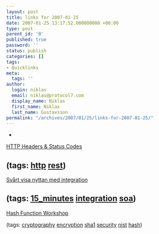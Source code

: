 ```yaml
---
layout: post
title: links for 2007-01-25
date: 2007-01-25 13:17:52.000000000 +00:00
type: post
parent_id: '0'
published: true
password: ''
status: publish
categories: []
tags:
- Quicklinks
meta:
  tags: ''
author:
  login: niklas
  email: niklas@protocol7.com
  display_name: Niklas
  first_name: Niklas
  last_name: Gustavsson
permalink: "/archives/2007/01/25/links-for-2007-01-25/"
---
```

- 
[HTTP Headers & Status Codes](http://www.flickr.com/photo_zoom.gne?id=367132415&size=l)

(tags: [http](http://del.icio.us/protocol7/http) [rest](http://del.icio.us/protocol7/rest))
- 
[Svårt visa nyttan med integration](http://computersweden.idg.se/2.139/1.92860)

(tags: [15\_minutes](http://del.icio.us/protocol7/15_minutes) [integration](http://del.icio.us/protocol7/integration) [soa](http://del.icio.us/protocol7/soa))
- 
[Hash Function Workshop](http://www.csrc.nist.gov/pki/HashWorkshop/index.html)

(tags: [cryptography](http://del.icio.us/protocol7/cryptography) [encryption](http://del.icio.us/protocol7/encryption) [sha1](http://del.icio.us/protocol7/sha1) [security](http://del.icio.us/protocol7/security) [nist](http://del.icio.us/protocol7/nist) [hash](http://del.icio.us/protocol7/hash))
